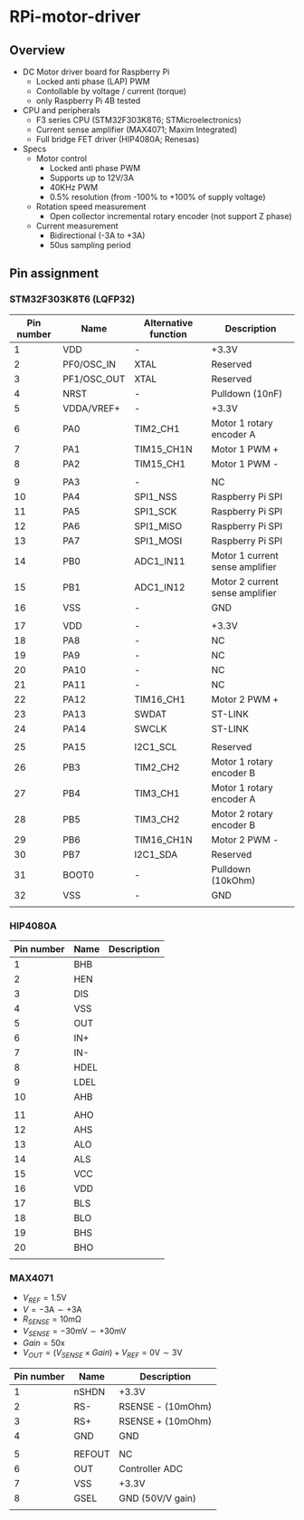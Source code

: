 # RPi-motor-driver

## Overview

+ DC Motor driver board for Raspberry Pi
  + Locked anti phase (LAP) PWM
  + Contollable by voltage / current (torque)
  + only Raspberry Pi 4B tested
+ CPU and peripherals
  + F3 series CPU (STM32F303K8T6; STMicroelectronics)
  + Current sense amplifier (MAX4071; Maxim Integrated)
  + Full bridge FET driver (HIP4080A; Renesas)
+ Specs
  + Motor control
    + Locked anti phase PWM
    + Supports up to 12V/3A
    + 40KHz PWM
    + 0.5% resolution (from -100% to +100% of supply voltage)
  + Rotation speed measurement
    + Open collector incremental rotary encoder (not support Z phase)
  + Current measurement
    + Bidirectional (-3A to +3A)
    + 50us sampling period

## Pin assignment

### STM32F303K8T6 (LQFP32)

| Pin number | Name | Alternative function | Description |
| - | - | - | - |
| 1 | VDD | - | +3.3V |
| 2 | PF0/OSC_IN | XTAL | Reserved |
| 3 | PF1/OSC_OUT | XTAL | Reserved |
| 4 | NRST | - | Pulldown (10nF) |
| 5 | VDDA/VREF+ | - | +3.3V |
| 6 | PA0 | TIM2_CH1 | Motor 1 rotary encoder A |
| 7 | PA1 | TIM15_CH1N | Motor 1 PWM + |
| 8 | PA2 | TIM15_CH1 | Motor 1 PWM - |
|||||
| 9 | PA3 | - | NC |
| 10 | PA4 | SPI1_NSS | Raspberry Pi SPI |
| 11 | PA5 | SPI1_SCK | Raspberry Pi SPI |
| 12 | PA6 | SPI1_MISO | Raspberry Pi SPI |
| 13 | PA7 | SPI1_MOSI | Raspberry Pi SPI |
| 14 | PB0 | ADC1_IN11 | Motor 1 current sense amplifier |
| 15 | PB1 | ADC1_IN12 | Motor 2 current sense amplifier |
| 16 | VSS | - | GND |
|||||
| 17 | VDD | - | +3.3V |
| 18 | PA8 | - | NC |
| 19 | PA9 | - | NC |
| 20 | PA10 | - | NC |
| 21 | PA11 | - | NC |
| 22 | PA12 | TIM16_CH1 | Motor 2 PWM + |
| 23 | PA13 | SWDAT | ST-LINK |
| 24 | PA14 | SWCLK | ST-LINK |
|||||
| 25 | PA15 | I2C1_SCL | Reserved |
| 26 | PB3 | TIM2_CH2 | Motor 1 rotary encoder B |
| 27 | PB4 | TIM3_CH1 | Motor 1 rotary encoder A |
| 28 | PB5 | TIM3_CH2 | Motor 2 rotary encoder B |
| 29 | PB6 | TIM16_CH1N | Motor 2 PWM - |
| 30 | PB7 | I2C1_SDA | Reserved |
| 31 | BOOT0 | - | Pulldown (10kOhm) |
| 32 | VSS | - | GND |
|||||

### HIP4080A

| Pin number | Name | Description |
| - | - | - |
| 1 | BHB |
| 2 | HEN |
| 3 | DIS |
| 4 | VSS |
| 5 | OUT |
| 6 | IN+ |
| 7 | IN- |
| 8 | HDEL |
| 9 | LDEL |
| 10 | AHB |
||||
| 11 | AHO |
| 12 | AHS |
| 13 | ALO |
| 14 | ALS |
| 15 | VCC |
| 16 | VDD |
| 17 | BLS |
| 18 | BLO |
| 19 | BHS |
| 20 | BHO |
||||

### MAX4071

+ $V_{REF} = 1.5 \mathrm{V}$
+ $V = -3 \mathrm{A} \sim +3 \mathrm{A}$
+ $R_{SENSE} = 10 \mathrm{m \Omega}$
+ $V_{SENSE} = -30 \mathrm{mV} \sim +30 \mathrm{mV}$
+ $Gain = 50 \mathrm{x}$
+ $V_{OUT} = (V_{SENSE} \times Gain) + V_{REF} = 0 \mathrm{V} \sim 3 \mathrm{V}$

| Pin number | Name | Description |
| - | - | - |
| 1 | nSHDN | +3.3V |
| 2 | RS- | RSENSE - (10mOhm) |
| 3 | RS+ | RSENSE + (10mOhm) |
| 4 | GND | GND |
||||
| 5 | REFOUT | NC |
| 6 | OUT | Controller ADC |
| 7 | VSS | +3.3V |
| 8 | GSEL | GND (50V/V gain) |
||||
